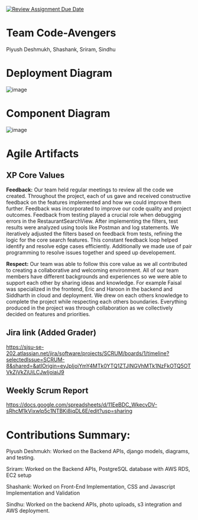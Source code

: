 [![Review Assignment Due Date](https://classroom.github.com/assets/deadline-readme-button-22041afd0340ce965d47ae6ef1cefeee28c7c493a6346c4f15d667ab976d596c.svg)](https://classroom.github.com/a/nqsiO_r4)

# Team Code-Avengers

Piyush Deshmukh, Shashank, Sriram, Sindhu

# Deployment Diagram

![image](https://github.com/user-attachments/assets/d7c9478f-9205-497d-bef9-091ff2e9f485)

# Component Diagram

![image](https://github.com/user-attachments/assets/de88258e-0193-40b4-96fa-75495f29b2b0)

# Agile Artifacts

## XP Core Values

**Feedback:**
Our team held regular meetings to review all the code we created. Throughout the project, each of us gave and received constructive feedback on the features implemented and how we could improve them further. Feedback was incorporated to improve our code quality and project outcomes. Feedback from testing played a crucial role when debugging errors in the RestaurantSearchView. After implementing the filters, test results were analyzed using tools like Postman and log statements. We iteratively adjusted the filters based on feedback from tests, refining the logic for the core search features. This constant feedback loop helped identify and resolve edge cases efficiently. Additionally we made use of pair programming to resolve issues together and speed up developement.

**Respect:**
Our team was able to follow this core value as we all contributed to creating a collaborative and welcoming environment. All of our team members have different backgrounds and experiences so we were able to support each other by sharing ideas and knowledge. For example Faisal was specialized in the frontend, Eric and Haroon in the backend and Siddharth in cloud and deployment. We drew on each others knowledge to complete the project while respecting each others boundaries. Everything produced in the project was through collaboration as we collectively decided on features and priorities.

## Jira link (Added Grader)

https://sjsu-se-202.atlassian.net/jira/software/projects/SCRUM/boards/1/timeline?selectedIssue=SCRUM-8&shared=&atlOrigin=eyJpIjoiYmY4MTk0YTQ1ZTJlNGVhMTk1NzFkOTQ5OTVkZjVkZjUiLCJwIjoiaiJ9

## Weekly Scrum Report

https://docs.google.com/spreadsheets/d/11EeBDC_WkecvDV-sRhcM1kVixwlp5c1NTBKi8iqDL6E/edit?usp=sharing

# Contributions Summary:

Piyush Deshmukh: Worked on the Backend APIs, django models, diagrams, and testing.

Sriram: Worked on the Backend APIs, PostgreSQL database with AWS RDS, EC2 setup

Shashank: Worked on Front-End Implementation, CSS and Javascript Implementation and Validation

Sindhu: Worked on the backend APIs, photo uploads, s3 integration and AWS deployment.
